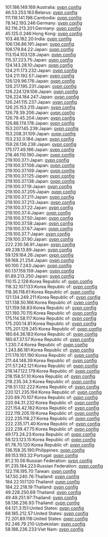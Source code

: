101.186.149.169:Australia: [ovpn config](vpn/101_186_149_169.ovpn)  
46.53.253.163:Belarus: [ovpn config](vpn/46_53_253_163.ovpn)  
111.118.141.198:Cambodia: [ovpn config](vpn/111_118_141_198.ovpn)  
78.142.193.246:Germany: [ovpn config](vpn/78_142_193_246.ovpn)  
92.116.213.201:Germany: [ovpn config](vpn/92_116_213_201.ovpn)  
45.125.0.246:Hong Kong: [ovpn config](vpn/45_125_0_246.ovpn)  
103.48.182.20:India: [ovpn config](vpn/103_48_182_20.ovpn)  
106.136.86.191:Japan: [ovpn config](vpn/106_136_86_191.ovpn)  
106.179.84.22:Japan: [ovpn config](vpn/106_179_84_22.ovpn)  
113.154.103.128:Japan: [ovpn config](vpn/113_154_103_128.ovpn)  
115.37.223.75:Japan: [ovpn config](vpn/115_37_223_75.ovpn)  
124.143.28.10:Japan: [ovpn config](vpn/124_143_28_10.ovpn)  
124.211.173.232:Japan: [ovpn config](vpn/124_211_173_232.ovpn)  
124.211.192.57:Japan: [ovpn config](vpn/124_211_192_57.ovpn)  
126.129.96.176:Japan: [ovpn config](vpn/126_129_96_176.ovpn)  
126.217.195.231:Japan: [ovpn config](vpn/126_217_195_231.ovpn)  
126.224.129.106:Japan: [ovpn config](vpn/126_224_129_106.ovpn)  
126.224.184.247:Japan: [ovpn config](vpn/126_224_184_247.ovpn)  
126.241.115.237:Japan: [ovpn config](vpn/126_241_115_237.ovpn)  
126.25.153.215:Japan: [ovpn config](vpn/126_25_153_215.ovpn)  
126.79.39.206:Japan: [ovpn config](vpn/126_79_39_206.ovpn)  
126.79.45.204:Japan: [ovpn config](vpn/126_79_45_204.ovpn)  
126.88.174.178:Japan: [ovpn config](vpn/126_88_174_178.ovpn)  
153.207.145.239:Japan: [ovpn config](vpn/153_207_145_239.ovpn)  
153.208.31.109:Japan: [ovpn config](vpn/153_208_31_109.ovpn)  
153.232.0.184:Japan: [ovpn config](vpn/153_232_0_184.ovpn)  
159.28.136.238:Japan: [ovpn config](vpn/159_28_136_238.ovpn)  
175.177.49.186:Japan: [ovpn config](vpn/175_177_49_186.ovpn)  
218.46.110.190:Japan: [ovpn config](vpn/218_46_110_190.ovpn)  
219.100.37.1:Japan: [ovpn config](vpn/219_100_37_1.ovpn)  
219.100.37.108:Japan: [ovpn config](vpn/219_100_37_108.ovpn)  
219.100.37.109:Japan: [ovpn config](vpn/219_100_37_109.ovpn)  
219.100.37.125:Japan: [ovpn config](vpn/219_100_37_125.ovpn)  
219.100.37.138:Japan: [ovpn config](vpn/219_100_37_138.ovpn)  
219.100.37.19:Japan: [ovpn config](vpn/219_100_37_19.ovpn)  
219.100.37.205:Japan: [ovpn config](vpn/219_100_37_205.ovpn)  
219.100.37.211:Japan: [ovpn config](vpn/219_100_37_211.ovpn)  
219.100.37.213:Japan: [ovpn config](vpn/219_100_37_213.ovpn)  
219.100.37.22:Japan: [ovpn config](vpn/219_100_37_22.ovpn)  
219.100.37.4:Japan: [ovpn config](vpn/219_100_37_4.ovpn)  
219.100.37.50:Japan: [ovpn config](vpn/219_100_37_50.ovpn)  
219.100.37.58:Japan: [ovpn config](vpn/219_100_37_58.ovpn)  
219.100.37.67:Japan: [ovpn config](vpn/219_100_37_67.ovpn)  
219.100.37.7:Japan: [ovpn config](vpn/219_100_37_7.ovpn)  
219.100.37.90:Japan: [ovpn config](vpn/219_100_37_90.ovpn)  
222.230.56.91:Japan: [ovpn config](vpn/222_230_56_91.ovpn)  
49.238.13.89:Japan: [ovpn config](vpn/49_238_13_89.ovpn)  
59.129.164.26:Japan: [ovpn config](vpn/59_129_164_26.ovpn)  
59.168.21.254:Japan: [ovpn config](vpn/59_168_21_254.ovpn)  
60.100.7.243:Japan: [ovpn config](vpn/60_100_7_243.ovpn)  
60.137.159.159:Japan: [ovpn config](vpn/60_137_159_159.ovpn)  
61.89.213.250:Japan: [ovpn config](vpn/61_89_213_250.ovpn)  
110.15.2.128:Korea Republic of: [ovpn config](vpn/110_15_2_128.ovpn)  
118.32.107.133:Korea Republic of: [ovpn config](vpn/118_32_107_133.ovpn)  
118.36.118.61:Korea Republic of: [ovpn config](vpn/118_36_118_61.ovpn)  
121.134.249.211:Korea Republic of: [ovpn config](vpn/121_134_249_211.ovpn)  
121.138.50.166:Korea Republic of: [ovpn config](vpn/121_138_50_166.ovpn)  
121.159.58.83:Korea Republic of: [ovpn config](vpn/121_159_58_83.ovpn)  
121.180.70.115:Korea Republic of: [ovpn config](vpn/121_180_70_115.ovpn)  
175.114.58.117:Korea Republic of: [ovpn config](vpn/175_114_58_117.ovpn)  
175.200.14.81:Korea Republic of: [ovpn config](vpn/175_200_14_81.ovpn)  
175.201.129.245:Korea Republic of: [ovpn config](vpn/175_201_129_245.ovpn)  
180.64.36.183:Korea Republic of: [ovpn config](vpn/180_64_36_183.ovpn)  
180.67.37.57:Korea Republic of: [ovpn config](vpn/180_67_37_57.ovpn)  
1.230.7.4:Korea Republic of: [ovpn config](vpn/1_230_7_4.ovpn)  
1.243.86.181:Korea Republic of: [ovpn config](vpn/1_243_86_181.ovpn)  
211.176.101.190:Korea Republic of: [ovpn config](vpn/211_176_101_190.ovpn)  
211.44.146.39:Korea Republic of: [ovpn config](vpn/211_44_146_39.ovpn)  
211.57.242.121:Korea Republic of: [ovpn config](vpn/211_57_242_121.ovpn)  
218.147.122.179:Korea Republic of: [ovpn config](vpn/218_147_122_179.ovpn)  
218.158.51.10:Korea Republic of: [ovpn config](vpn/218_158_51_10.ovpn)  
218.235.34.3:Korea Republic of: [ovpn config](vpn/218_235_34_3.ovpn)  
218.51.132.222:Korea Republic of: [ovpn config](vpn/218_51_132_222.ovpn)  
220.121.235.194:Korea Republic of: [ovpn config](vpn/220_121_235_194.ovpn)  
220.89.70.107:Korea Republic of: [ovpn config](vpn/220_89_70_107.ovpn)  
220.94.31.232:Korea Republic of: [ovpn config](vpn/220_94_31_232.ovpn)  
221.154.42.182:Korea Republic of: [ovpn config](vpn/221_154_42_182.ovpn)  
222.119.205.19:Korea Republic of: [ovpn config](vpn/222_119_205_19.ovpn)  
222.235.118.27:Korea Republic of: [ovpn config](vpn/222_235_118_27.ovpn)  
222.235.171.40:Korea Republic of: [ovpn config](vpn/222_235_171_40.ovpn)  
222.239.47.75:Korea Republic of: [ovpn config](vpn/222_239_47_75.ovpn)  
49.173.24.23:Korea Republic of: [ovpn config](vpn/49_173_24_23.ovpn)  
58.123.123.15:Korea Republic of: [ovpn config](vpn/58_123_123_15.ovpn)  
61.78.70.120:Korea Republic of: [ovpn config](vpn/61_78_70_120.ovpn)  
136.158.35.190:Philippines: [ovpn config](vpn/136_158_35_190.ovpn)  
89.153.193.32:Portugal: [ovpn config](vpn/89_153_193_32.ovpn)  
81.2.10.56:Russian Federation: [ovpn config](vpn/81_2_10_56.ovpn)  
91.235.184.223:Russian Federation: [ovpn config](vpn/91_235_184_223.ovpn)  
122.116.195.70:Taiwan: [ovpn config](vpn/122_116_195_70.ovpn)  
147.50.240.76:Thailand: [ovpn config](vpn/147_50_240_76.ovpn)  
184.22.107.120:Thailand: [ovpn config](vpn/184_22_107_120.ovpn)  
184.22.218.19:Thailand: [ovpn config](vpn/184_22_218_19.ovpn)  
49.228.250.69:Thailand: [ovpn config](vpn/49_228_250_69.ovpn)  
49.49.251.97:Thailand: [ovpn config](vpn/49_49_251_97.ovpn)  
58.136.236.93:Thailand: [ovpn config](vpn/58_136_236_93.ovpn)  
64.121.3.151:United States: [ovpn config](vpn/64_121_3_151.ovpn)  
68.185.212.57:United States: [ovpn config](vpn/68_185_212_57.ovpn)  
72.201.89.118:United States: [ovpn config](vpn/72_201_89_118.ovpn)  
92.246.79.210:Uzbekistan: [ovpn config](vpn/92_246_79_210.ovpn)  
58.186.236.233:Viet Nam: [ovpn config](vpn/58_186_236_233.ovpn)  
